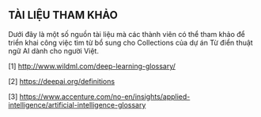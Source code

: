 ## TÀI LIỆU THAM KHẢO

Dưới đây là một số nguồn tài liệu mà các thành viên có thể tham khảo để triển khai công việc tìm từ bổ sung cho Collections của dự án Từ điển thuật ngữ AI dành cho người Việt.

[1] http://www.wildml.com/deep-learning-glossary/

[2] https://deepai.org/definitions

[3] https://www.accenture.com/no-en/insights/applied-intelligence/artificial-intelligence-glossary
